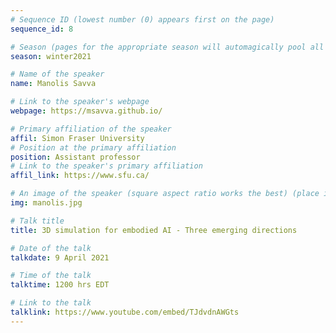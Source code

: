 ```yaml
---
# Sequence ID (lowest number (0) appears first on the page)
sequence_id: 8

# Season (pages for the appropriate season will automagically pool all speakers that gave a talk in the season)
season: winter2021

# Name of the speaker
name: Manolis Savva

# Link to the speaker's webpage
webpage: https://msavva.github.io/

# Primary affiliation of the speaker
affil: Simon Fraser University
# Position at the primary affiliation
position: Assistant professor
# Link to the speaker's primary affiliation
affil_link: https://www.sfu.ca/

# An image of the speaker (square aspect ratio works the best) (place in the `assets/img/speakers` directory)
img: manolis.jpg

# Talk title
title: 3D simulation for embodied AI - Three emerging directions

# Date of the talk
talkdate: 9 April 2021

# Time of the talk
talktime: 1200 hrs EDT

# Link to the talk
talklink: https://www.youtube.com/embed/TJdvdnAWGts
---
```


<!-- Whatever you write below will be disregarded -->
